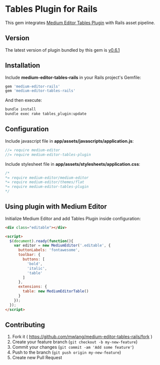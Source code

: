 # Tables Plugin for Rails

This gem integrates [Medium Editor Tables Plugin](https://github.com/yabwe/medium-editor-tables) with Rails asset pipeline.

## Version

The latest version of plugin bundled by this gem is [v0.6.1](https://github.com/yabwe/medium-editor-tables)

## Installation

Include **medium-editor-tables-rails** in your Rails project's Gemfile:

```ruby
gem 'medium-editor-rails'
gem 'medium-editor-tables-rails'
```

And then execute:

```bash
bundle install
bundle exec rake tables_plugin:update
```

## Configuration

Include javascript file in **app/assets/javascripts/application.js**:

```javascript
//= require medium-editor
//= require medium-editor-tables-plugin
```

Include stylesheet file in **app/assets/stylesheets/application.css**:

```css
/*
*= require medium-editor/medium-editor
*= require medium-editor/themes/flat
*= require medium-editor-tables-plugin
*/
```

## Using plugin with Medium Editor

Initialize Medium Editor and add Tables Plugin inside configuration:

```html
<div class="editable"></div>

<script>
  $(document).ready(function(){
    var editor = new MediumEditor('.editable', {
      buttonLabels: 'fontawesome',
      toolbar: {
        buttons: [
          'bold',
          'italic',
          'table'
        ]
      },
      extensions: {
        table: new MediumEditorTable()
      }
    });
  });
</script>
```

## Contributing

1. Fork it ( https://github.com/mwlang/medium-editor-tables-rails/fork )
2. Create your feature branch (`git checkout -b my-new-feature`)
3. Commit your changes (`git commit -am 'Add some feature'`)
4. Push to the branch (`git push origin my-new-feature`)
5. Create new Pull Request
